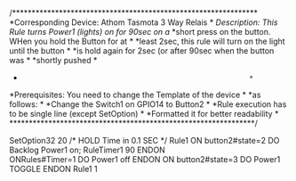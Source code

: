 /***************************************************************
*Corresponding Device: Athom Tasmota 3 Way Relais              *
*Description: This Rule turns Power1 (lights) on for 90sec on a*
*short  press on the button. WHen you hold the Button for at   *
*least 2sec, this rule will turn on the light until the button *
*is hold again for 2sec (or after 90sec when the button was    *
*shortly pushed                                                *
*                                                              *
*Prerequisites: You need to change the Template of the device  *
*as follows:                                                   *
*Change the Switch1 on GPIO14 to Button2                       *
*Rule execution has to be single line (except SetOption)       *
*Formatted it for better readability                           *
***************************************************************/

SetOption32 20 /* HOLD Time in 0.1 SEC */
Rule1 
	ON button2#state=2 DO Backlog Power1 on; RuleTimer1 90 ENDON  
	ONRules#Timer=1 DO Power1 off ENDON 
	ON button2#state=3 DO Power1 TOGGLE ENDON
Rule1 1
